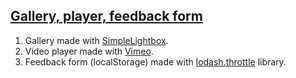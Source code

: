 ## [Gallery, player, feedback form](https://szymonogniewski.github.io/gallery-video-form/)

1. Gallery made with [SimpleLightbox](https://simplelightbox.com/).
2. Video player made with [Vimeo](https://github.com/vimeo/player.js/#vimeo-player-api).
3. Feedback form (localStorage) made with [lodash.throttle](https://www.npmjs.com/package/lodash.throttle) library.